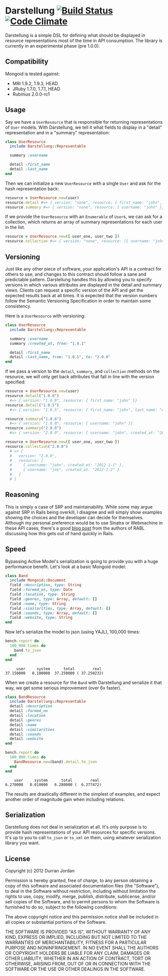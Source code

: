 Darstellung [![Build Status](https://secure.travis-ci.org/durran/darstellung.png?branch=master&.png)](http://travis-ci.org/durran/darstellung) [![Code Climate](https://codeclimate.com/badge.png)](https://codeclimate.com/github/durran/darstellung)
========

Darstellung is a simple DSL for defining what should be displayed in
resource representations most of the time in API consumption. The
library is currently in an experimental phase (pre 1.0.0).

Compatibility
-------------

Mongoid is tested against:

- MRI 1.9.2, 1.9.3, HEAD
- JRuby 1.7.0, 1.7.1, HEAD
- Rubinius 2.0.0-rc1

Usage
-----

Say we have a `UserResource` that is responsible for returning
representations of `User` models. With Darstellung, we tell it what
fields to display in a "detail" representation and in a "summary"
representation:

```ruby
class UserResource
  include Darstellung::Representable

  summary :username

  detail :first_name
  detail :last_name
end
```

Then we can initialize a new `UserResource` with a single `User` and ask for
the hash representation back:

```ruby
resource = UserResource.new(user)
resource.detail #=> { version: "none", resource: { first_name: "john", last_name: "doe" }}
resource.summary #=> { version: "none", resource: { username: "john" }}
```

If we provide the `UserResource` with an `Enumerable` of `User`s, we can ask
for a collection, which returns an array of summary representations for each
user in the list.

```ruby
resource = UserResource.new([ user_one, user_two ])
resource.collection #=> { version: "none", resource: [{ username: "john" }, { username: "joe" }]}
```

Versioning
----------

Just like any other piece of software, your application's API is a contract
for others to use, and changes to this contract should follow a sane and
predictable pattern. Darstellung handles this by allowing you to specify versions
in which various attributes are displayed in the detail and summary views.
Clients can request a specific version of the API and get the expected results
back at all times. It is expected that the version numbers follow the
Semantic Versioning Specification in order to maintain some consistency.

Here is a `UserResource` with versioning:

```ruby
class UserResource
  include Darstellung::Representable

  summary :username
  summary :created_at, from: "1.0.1"

  detail :first_name
  detail :last_name, from: "1.0.5", to: "2.0.0"
end
```

If we pass a version to the `detail`, `summary`, and `collection` methods on
the resource, we will only get back attributes that fall in line with the
version specified:

```ruby
resource = UserResource.new(user)
resource.detail("1.0.0")
  #=> { version: "1.0.0", resource: { first_name: "john" }}
resource.detail("1.0.5")
  #=> { version: "1.0.5", resource: { first_name: "john", last_name: "doe" }}

resource.summary("1.0.0")
  #=> { version: "1.0.0", resource: { username: "john" }}
resource.summary("2.0.0")
  #=> { version: "2.0.0", resource: { username: "john", created_at: "2012-1-1" }}

resource = UserResource.new([ user_one, user_two ])
resource.collection("2.0.0")
  # => {
  #   version: "2.0.0",
  #   resource: [
  #     { username: "john", created_at: "2012-1-1" },
  #     { username: "joe", created_at: "2012-1-2" }
  #   ]
  # }
```

Reasoning
---------

This is simply a case of SRP and maintainability. While some may argue against
SRP in Rails being overkill, I disagree and will simply show examples showing
the choices and the developer can decide for themselves. Although my personal
preference would be to use Sinatra or Webmachine in these API cases, there's a good
[blog post](http://blog.gomiso.com/2011/05/16/if-youre-using-to_json-youre-doing-it-wrong)
from the authors of RABL discussing how this gets out of hand quickly in Rails.

Speed
-----

Bypassing Active Model's serialization is going to provide you with a huge
performance benefit. Let's look at a basic Mongoid model:

```ruby
class Band
  include Mongoid::Document
  field :description, type: String
  field :formed_on, type: Date
  field :location, type: String
  field :genres, type: Array, default: []
  field :name, type: String
  field :similarities, type: Array, default: []
  field :sounds, type: Array, default: []
  field :website, type: String
end
```

Now let's serialize the model to json (using YAJL), 100,000 times:

```ruby
bench.report do
  100_000.times do
    band.to_json
  end
end
```
```
     user     system      total        real
37.150000   0.100000  37.250000 ( 37.250232)
```

When we create a resource for the `Band` with Darstellung and serialize it
that way, we get some serious improvement (over 6x faster).

```ruby
class BandResource
  include Darstellung::Representable
  detail :description
  detail :formed_on
  detail :location
  detail :genres
  detail :name
  detail :similarities
  detail :sounds
  detail :website
end

bench.report do
  100_000.times do
    BandResource.new(band).detail.to_json
  end
end
```

```
    user     system      total        real
6.270000   0.010000   6.280000 (  6.277472)
```

The results are drastically different in the simplest of examples, and expect
another order of magnitude gain when including relations.

Serialization
-------------

Darstellung does not deal in serialization at all. It's only purpose is to
provide hash representations of your API resources for specific versions. It's
up to you to call `to_json` or `to_xml` on them, using whatever serialization
library you want.

License
-------

Copyright (c) 2012 Durran Jordan

Permission is hereby granted, free of charge, to any person obtaining
a copy of this software and associated documentation files (the
"Software"), to deal in the Software without restriction, including
without limitation the rights to use, copy, modify, merge, publish,
distribute, sublicense, and/or sell copies of the Software, and to
permit persons to whom the Software is furnished to do so, subject to
the following conditions:

The above copyright notice and this permission notice shall be
included in all copies or substantial portions of the Software.

THE SOFTWARE IS PROVIDED "AS IS", WITHOUT WARRANTY OF ANY KIND,
EXPRESS OR IMPLIED, INCLUDING BUT NOT LIMITED TO THE WARRANTIES OF
MERCHANTABILITY, FITNESS FOR A PARTICULAR PURPOSE AND
NONINFRINGEMENT. IN NO EVENT SHALL THE AUTHORS OR COPYRIGHT HOLDERS BE
LIABLE FOR ANY CLAIM, DAMAGES OR OTHER LIABILITY, WHETHER IN AN ACTION
OF CONTRACT, TORT OR OTHERWISE, ARISING FROM, OUT OF OR IN CONNECTION
WITH THE SOFTWARE OR THE USE OR OTHER DEALINGS IN THE SOFTWARE.
